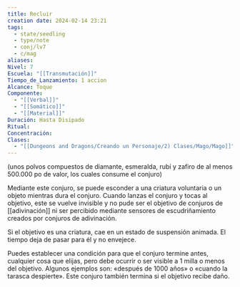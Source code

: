 ```yaml
---
title: Recluir
creation date: 2024-02-14 23:21
tags:
  - state/seedling
  - type/note
  - conj/lv7
  - c/mag
aliases: 
Nivel: 7
Escuela: "[[Transmutación]]"
Tiempo_de_Lanzamiento: 1 accion
Alcance: Toque
Componente:
  - "[[Verbal]]"
  - "[[Somático]]"
  - "[[Material]]"
Duración: Hasta Disipado
Ritual: 
Concentración: 
Clases:
  - "[[Dungeons and Dragons/Creando un Personaje/2) Clases/Mago/Mago]]"
---
```

(unos polvos compuestos de diamante, esmeralda, rubí y zafiro de al menos 500.000 po de valor, los cuales consume el conjuro)

Mediante este conjuro, se puede esconder a una criatura voluntaria o un objeto mientras dura el conjuro. Cuando lanzas el conjuro y tocas al objetivo, este se vuelve invisible y no pude ser el objetivo de conjuros de [[adivinación]] ni ser percibido mediante sensores de escudriñamiento creados por conjuros de adivinación.

Si el objetivo es una criatura, cae en un estado de suspensión animada. El tiempo deja de pasar para él y no envejece.

Puedes establecer una condición para que el conjuro termine antes, cualquier cosa que elijas, pero debe ocurrir o ser visible a 1 milla o menos del objetivo. Algunos ejemplos son: «después de 1000 años» o «cuando la tarasca despierte». Este conjuro también termina si el objetivo recibe daño.

